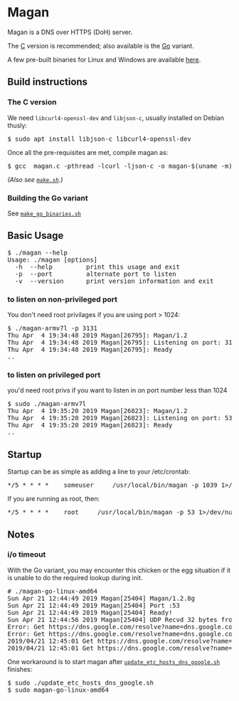 # Magan

Magan is a DNS over HTTPS (DoH) server. 

The [C](https://github.com/evuraan/Magan/blob/master/src/magan.c) version is recommended; also available is the [Go](https://github.com/evuraan/Magan/blob/master/src/magan_go.go) variant. 

A few pre-built binaries for Linux and Windows are available [here](https://github.com/evuraan/Magan/tree/master/bin).

## Build instructions

### The C version


We need `libcurl4-openssl-dev` and `libjson-c`, usually installed on Debian thusly:
<pre>
$ sudo apt install libjson-c libcurl4-openssl-dev
</pre>
Once all the pre-requisites are met, compile magan as:
<pre>
$ gcc  magan.c -pthread -lcurl -ljson-c -o magan-$(uname -m) 
</pre>
<i>(Also see [`make.sh`](https://github.com/evuraan/Magan/blob/master/scripts/make.sh).)</i>

### Building the Go variant
See [`make_go_binaries.sh`](https://github.com/evuraan/Magan/blob/master/scripts/make_go_binaries.sh) 


## Basic Usage

<pre>
$ ./magan --help
Usage: ./magan [options]
  -h  --help         print this usage and exit
  -p  --port         alternate port to listen
  -v  --version      print version information and exit
</pre>


### to listen on non-privileged port
You don't need root privilages if you are using port > 1024: 
<pre>
$ ./magan-armv7l -p 3131
Thu Apr  4 19:34:48 2019 Magan[26795]: Magan/1.2
Thu Apr  4 19:34:48 2019 Magan[26795]: Listening on port: 3131
Thu Apr  4 19:34:48 2019 Magan[26795]: Ready
..
</pre>


### to listen on privileged port

you'd need root privs if you want to listen in on port number less than 1024
<pre>
$ sudo ./magan-armv7l 
Thu Apr  4 19:35:20 2019 Magan[26823]: Magan/1.2
Thu Apr  4 19:35:20 2019 Magan[26823]: Listening on port: 53
Thu Apr  4 19:35:20 2019 Magan[26823]: Ready
..
</pre> 

## Startup

Startup can be as simple as adding a line to your /etc/crontab:
<pre>
*/5 * * * *    someuser     /usr/local/bin/magan -p 1039 1>/dev/null 2>/dev/null
</pre>
If you are running as root, then:
<pre>
*/5 * * * *    root     /usr/local/bin/magan -p 53 1>/dev/null 2>/dev/null
</pre>

## Notes
### i/o timeout
With the Go variant, you may encounter this chicken or the egg situation if it is unable to do the required lookup during init. 
<pre>
# ./magan-go-linux-amd64 
Sun Apr 21 12:44:49 2019 Magan[25404] Magan/1.2.8g
Sun Apr 21 12:44:49 2019 Magan[25404] Port :53
Sun Apr 21 12:44:49 2019 Magan[25404] Ready!
Sun Apr 21 12:44:56 2019 Magan[25404] UDP Recvd 32 bytes from 127.0.0.1:54952
Error: Get https://dns.google.com/resolve?name=dns.google.com.&type=AAAA: dial tcp: lookup dns.google.com on 127.0.0.1:53: read udp 127.0.0.1:54952->127.0.0.1:53: i/o timeout
Error: Get https://dns.google.com/resolve?name=dns.google.com.&type=A: dial tcp: lookup dns.google.com on 127.0.0.1:53: read udp 127.0.0.1:54952->127.0.0.1:53: i/o timeout
2019/04/21 12:45:01 Get https://dns.google.com/resolve?name=dns.google.com.&type=AAAA: dial tcp: lookup dns.google.com on 127.0.0.1:53: read udp 127.0.0.1:54952->127.0.0.1:53: i/o timeout
2019/04/21 12:45:01 Get https://dns.google.com/resolve?name=dns.google.com.&type=A: dial tcp: lookup dns.google.com on 127.0.0.1:53: read udp 127.0.0.1:54952->127.0.0.1:53: i/o timeout
</pre>

One workaround is to start magan after [`update_etc_hosts_dns_google.sh`](https://github.com/evuraan/Magan/blob/master/scripts/update_etc_hosts_dns_google.sh) finishes:

<pre>
$ sudo ./update_etc_hosts_dns_google.sh 
$ sudo magan-go-linux-amd64
</Pre>
